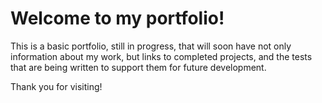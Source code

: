 # Welcome to my portfolio! #

This is a basic portfolio, still in progress, that will soon have not only information about my work, but links to completed projects, and the tests that are being written to support them for future development.

Thank you for visiting!